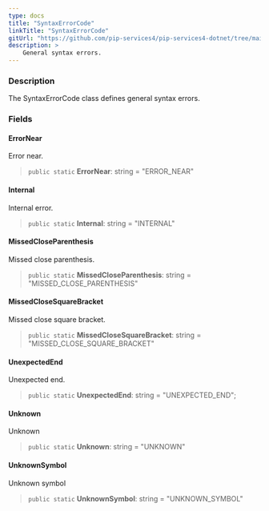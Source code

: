 ```yaml
---
type: docs
title: "SyntaxErrorCode"
linkTitle: "SyntaxErrorCode"
gitUrl: "https://github.com/pip-services4/pip-services4-dotnet/tree/main/pip-services4-expressions-dotnet"
description: > 
    General syntax errors.
---
```


### Description

The SyntaxErrorCode class defines general syntax errors.

### Fields

<span class="hide-title-link">

#### ErrorNear
Error near.
> `public static` **ErrorNear**: string = "ERROR_NEAR"

#### Internal
Internal error.
> `public static` **Internal**: string = "INTERNAL"

#### MissedCloseParenthesis
Missed close parenthesis.
> `public static` **MissedCloseParenthesis**: string = "MISSED_CLOSE_PARENTHESIS"

#### MissedCloseSquareBracket
Missed close square bracket.
> `public static` **MissedCloseSquareBracket**: string = "MISSED_CLOSE_SQUARE_BRACKET"

#### UnexpectedEnd
Unexpected end.
> `public static` **UnexpectedEnd**: string = "UNEXPECTED_END";

#### Unknown
Unknown
> `public static` **Unknown**: string = "UNKNOWN"

#### UnknownSymbol
Unknown symbol
> `public static` **UnknownSymbol**: string = "UNKNOWN_SYMBOL"


</span>
